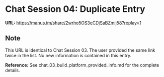 # Chat Session 04: Duplicate Entry

**URL:** https://manus.im/share/2wrho5OS3eCDjSaBZmij58?replay=1

## Note
This URL is identical to Chat Session 03. The user provided the same link twice in the list. No new information is contained in this entry.

**Reference:** See chat_03_build_platform_provided_info.md for the complete details.

